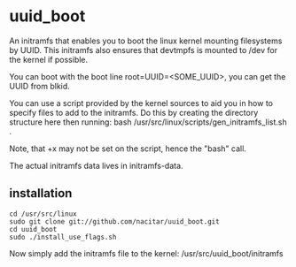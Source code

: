 uuid_boot
=========

An initramfs that enables you to boot the linux kernel mounting filesystems by UUID.
This initramfs also ensures that devtmpfs is mounted to /dev for the kernel if possible.


You can boot with the boot line root=UUID=<SOME_UUID>, you can get the UUID from blkid.

You can use a script provided by the kernel sources to aid you in how to specify files to add to the initramfs.
Do this by creating the directory structure here then running:
    bash /usr/src/linux/scripts/gen_initramfs_list.sh .

Note, that +x may not be set on the script, hence the "bash" call.

The actual initramfs data lives in initramfs-data.


installation
------------
    cd /usr/src/linux
    sudo git clone git://github.com/nacitar/uuid_boot.git
    cd uuid_boot
    sudo ./install_use_flags.sh

Now simply add the initramfs file to the kernel:
    /usr/src/uuid_boot/initramfs
